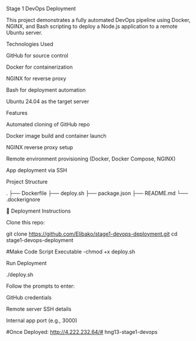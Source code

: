 Stage 1 DevOps Deployment

This project demonstrates a fully automated DevOps pipeline using Docker, NGINX, and Bash scripting to deploy a Node.js application to a remote Ubuntu server.

Technologies Used

GitHub for source control

Docker for containerization

NGINX for reverse proxy

Bash for deployment automation

Ubuntu 24.04 as the target server

Features

Automated cloning of GitHub repo

Docker image build and container launch

NGINX reverse proxy setup

Remote environment provisioning (Docker, Docker Compose, NGINX)

App deployment via SSH

Project Structure

. ├── Dockerfile ├── deploy.sh ├── package.json ├── README.md └── .dockerignore

🚀 Deployment Instructions

Clone this repo:

git clone https://github.com/Elibako/stage1-devops-deployment.git
cd stage1-devops-deployment


#Make Code Script Executable -chmod +x deploy.sh

Run Deployment

./deploy.sh

Follow the prompts to enter:

GitHub credentials

Remote server SSH details

Internal app port (e.g., 3000)

#Once Deployed: http://4.222.232.64/# hng13-stage1-devops
